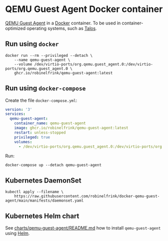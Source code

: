 # QEMU Guest Agent Docker container

[QEMU Guest Agent](https://qemu-project.gitlab.io/qemu/interop/qemu-ga.html)
in a [Docker](https://www.docker.com/) container. To be used in
container-optimized operating systems, such as
[Talos](https://www.talos.dev/).

## Run using `docker`

```shell
docker run --rm --privileged --detach \
    --name qemu-guest-agent \
    --volume /dev/virtio-ports/org.qemu.guest_agent.0:/dev/virtio-ports/org.qemu.guest_agent.0 \
    ghcr.io/robinelfrink/qemu-guest-agent:latest
```

## Run using `docker-compose`

Create the file `docker-compose.yml`:

```yaml
version: '3'
services:
  qemu-guest-agent:
    container_name: qemu-guest-agent
    image: ghcr.io/robinelfrink/qemu-guest-agent:latest
    restart: unless-stopped
    privileged: true
    volumes:
      - /dev/virtio-ports/org.qemu.guest_agent.0:/dev/virtio-ports/org.qemu.guest_agent.0
```

Run:

```shell
docker-compose up --detach qemu-guest-agent
```

## Kubernetes DaemonSet

```shell
kubectl apply --filename \
    https://raw.githubusercontent.com/robinelfrink/docker-qemu-guest-agent/main/manifests/daemonset.yaml
```

## Kubernetes Helm chart

See [charts/qemu-guest-agent/README.md](charts/qemu-guest-agent/README.md) how
to install `qemu-guest-agent` using [Helm](https://helm.sh/).
